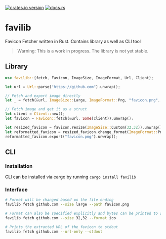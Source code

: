 [![crates.io version](https://img.shields.io/crates/v/favilib)](https://crates.io/crates/favilib)
[![docs.rs](https://img.shields.io/docsrs/favilib)](https://docs.rs/crate/favilib/latest)

# favilib
Favicon Fetcher written in Rust. Contains library as well as CLI tool


> Warning: This is a work in progress. The library is not yet stable.


## Library
```rust
use favilib::{fetch, Favicon, ImageSize, ImageFormat, Url, Client};

let url = Url::parse("https://github.com").unwrap();

// Fetch and export image directly
let _ = fetch(&url, ImageSize::Large, ImageFormat::Png, "favicon.png", None);

// Fetch image and get it as a struct
let client = Client::new(); 
let favicon = Favicon::fetch(&url, Some(client)).unwrap();

let resized_favicon = favicon.resize(ImageSize::Custom(32,32)).unwrap();
let reformatted_favicon = resized_favicon.change_format(ImageFormat::Png).unwrap();
reformatted_favicon.export("favicon.png").unwrap();
```


## CLI
### Installation
CLI can be installed via cargo by running `cargo install favilib`

### Interface

```bash
# Format will be changed based on the file ending
favilib fetch github.com --size large --path favicon.png 

# Format can also be specified explicitly and bytes can be printed to stdout if path is omitted. And size can be specified explicitly
favilib fetch github.com --size 32,32 --format ico

# Prints the extracted URL of the favicon to stdout
favilib fetch github.com --url-only --stdout

```
